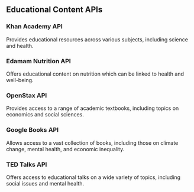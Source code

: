## Educational Content APIs

### Khan Academy API
Provides educational resources across various subjects, including science and health.

### Edamam Nutrition API
Offers educational content on nutrition which can be linked to health and well-being.

### OpenStax API
Provides access to a range of academic textbooks, including topics on economics and social sciences.

### Google Books API
Allows access to a vast collection of books, including those on climate change, mental health, and economic inequality.

### TED Talks API
Offers access to educational talks on a wide variety of topics, including social issues and mental health.
